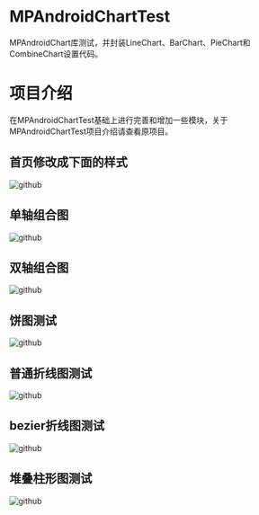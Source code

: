 # MPAndroidChartTest
MPAndroidChart库测试，并封装LineChart、BarChart、PieChart和CombineChart设置代码。

# 项目介绍
在MPAndroidChartTest基础上进行完善和增加一些模块，关于MPAndroidChartTest项目介绍请查看原项目。

## 首页修改成下面的样式
![github](https://github.com/yueyue10/AndroidProjects/blob/master/MPAndroidChartTest/screenshots/home_new.jpg?raw=true)
## 单轴组合图
![github](https://github.com/yueyue10/AndroidProjects/blob/master/MPAndroidChartTest/screenshots/single_combine_chart.jpg?raw=true)
## 双轴组合图
![github](https://github.com/yueyue10/AndroidProjects/blob/master/MPAndroidChartTest/screenshots/double_combine_chart.jpg?raw=true)
## 饼图测试
![github](https://github.com/yueyue10/AndroidProjects/blob/master/MPAndroidChartTest/screenshots/pie_chart.jpg?raw=true)
## 普通折线图测试
![github](https://github.com/yueyue10/AndroidProjects/blob/master/MPAndroidChartTest/screenshots/line_chart.jpg?raw=true)
## bezier折线图测试
![github](https://github.com/yueyue10/AndroidProjects/blob/master/MPAndroidChartTest/screenshots/bezier_line_chart.jpg?raw=true)
## 堆叠柱形图测试
![github](https://github.com/yueyue10/AndroidProjects/blob/master/MPAndroidChartTest/screenshots/stacked_bar_chart.jpg?raw=true)



